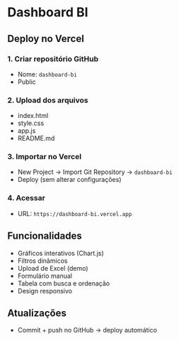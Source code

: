 # Dashboard BI

## Deploy no Vercel

### 1. Criar repositório GitHub
- Nome: `dashboard-bi`
- Public

### 2. Upload dos arquivos
- index.html  
- style.css  
- app.js  
- README.md  

### 3. Importar no Vercel
- New Project → Import Git Repository → `dashboard-bi`  
- Deploy (sem alterar configurações)

### 4. Acessar
- URL: `https://dashboard-bi.vercel.app`

## Funcionalidades
- Gráficos interativos (Chart.js)  
- Filtros dinâmicos  
- Upload de Excel (demo)  
- Formulário manual  
- Tabela com busca e ordenação  
- Design responsivo  

## Atualizações
- Commit + push no GitHub → deploy automático

